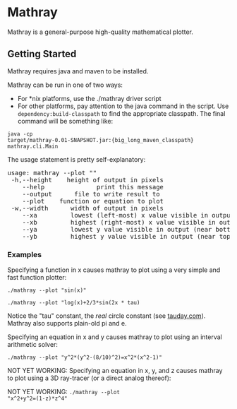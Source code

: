 # Mathray

Mathray is a general-purpose high-quality mathematical plotter.

## Getting Started

Mathray requires java and maven to be installed.

Mathray can be run in one of two ways:

* For *nix platforms, use the ./mathray driver script
* For other platforms, pay attention to the java command in the script.  Use <code>dependency:build-classpath</code> to find the appropriate classpath.  The final command will be something like:

<code>java -cp target/mathray-0.01-SNAPSHOT.jar:{big_long_maven_classpath} mathray.cli.Main</code>

The usage statement is pretty self-explanatory:

<pre>
usage: mathray --plot "<equation or function>"
 -h,--height <height>   height of output in pixels
    --help              print this message
    --output <file>     file to write result to
    --plot <equation>   function or equation to plot
 -w,--width <width>     width of output in pixels
    --xa <value>        lowest (left-most) x value visible in output
    --xb <value>        highest (right-most) x value visible in output
    --ya <value>        lowest y value visible in output (near bottom)
    --yb <value>        highest y value visible in output (near top)
</pre>

### Examples

Specifying a function in x causes mathray to plot using a very simple and fast function plotter:

<code>./mathray --plot "sin(x)"</code>

<code>./mathray --plot "log(x)+2/3*sin(2x * tau)</code>

Notice the "tau" constant, the _real_ circle constant (see [tauday.com](http://www.tauday.com)).  Mathray also supports plain-old pi and e.

Specifying an equation in x and y causes mathray to plot using an interval arithmetic solver:

<code>./mathray --plot "y^2*(y^2-(8/10)^2)=x^2*(x^2-1)"</code>

NOT YET WORKING: Specifying an equation in x, y, and z causes mathray to plot using a 3D ray-tracer (or a direct analog thereof):

NOT YET WORKING: <code>./mathray --plot "x^2+y^2=(1-z)*z^4"</code>
